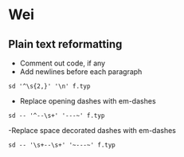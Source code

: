 # Wei
## Plain text reformatting
- Comment out code, if any
- Add newlines before each paragraph
```
sd '^\s{2,}' '\n' f.typ
```
- Replace opening dashes with em-dashes
```
sd -- '^--\s+' '---~' f.typ
```
-Replace space decorated dashes with em-dashes
```
sd -- '\s+--\s+' '~---~' f.typ
```